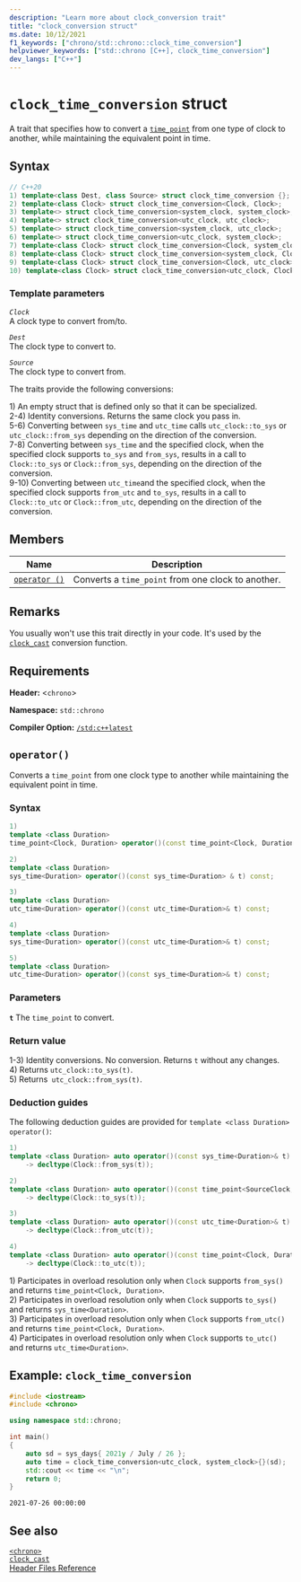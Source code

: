 ```yaml
---
description: "Learn more about clock_conversion trait"
title: "clock_conversion struct"
ms.date: 10/12/2021
f1_keywords: ["chrono/std::chrono::clock_time_conversion"]
helpviewer_keywords: ["std::chrono [C++], clock_time_conversion"]
dev_langs: ["C++"]
---
```


# `clock_time_conversion` struct

A trait that specifies how to convert a [`time_point`](time-point-class.md) from one type of clock to another, while maintaining the equivalent point in time.

## Syntax

```cpp
// C++20
1) template<class Dest, class Source> struct clock_time_conversion {};
2) template<class Clock> struct clock_time_conversion<Clock, Clock>;
3) template<> struct clock_time_conversion<system_clock, system_clock>;
4) template<> struct clock_time_conversion<utc_clock, utc_clock>;
5) template<> struct clock_time_conversion<system_clock, utc_clock>;
6) template<> struct clock_time_conversion<utc_clock, system_clock>;
7) template<class Clock> struct clock_time_conversion<Clock, system_clock>;
8) template<class Clock> struct clock_time_conversion<system_clock, Clock>;
9) template<class Clock> struct clock_time_conversion<Clock, utc_clock>;
10) template<class Clock> struct clock_time_conversion<utc_clock, Clock>;
```

### Template parameters

*`Clock`*\
A clock type to convert from/to.

*`Dest`*\
The clock type to convert to.

*`Source`*\
The clock type to convert from.

The traits provide the following conversions:

1\) An empty struct that is defined only so that it can be specialized.\
2-4\) Identity conversions. Returns the same clock you pass in.\
5-6\) Converting between `sys_time` and `utc_time` calls `utc_clock::to_sys` or `utc_clock::from_sys` depending on the direction of the conversion.\
7-8\) Converting between `sys_time` and the specified clock, when the specified clock supports `to_sys` and `from_sys`, results in a call to `Clock::to_sys` or `Clock::from_sys`, depending on the direction of the conversion.\
9-10\) Converting between `utc_time`and the specified clock, when the specified clock supports `from_utc` and `to_sys`, results in a call to `Clock::to_utc` or `Clock::from_utc`, depending on the direction of the conversion.

## Members

|Name|Description|
|----------|-----------------|
| [`operator ()`](#op_parens) | Converts a `time_point` from one clock to another. |

## Remarks

You usually won't use this trait directly in your code. It's used by the [`clock_cast`](chrono-functions.md#std-chrono-clock-cast) conversion function.

## Requirements

**Header:** \<`chrono`>

**Namespace:** `std::chrono`

**Compiler Option:** [`/std:c++latest`](../build/reference/std-specify-language-standard-version.md)

## <a name="op_parens"></a> `operator()`

Converts a `time_point` from one clock type to another while maintaining the equivalent point in time.

### Syntax

```cpp
1)
template <class Duration>
time_point<Clock, Duration> operator()(const time_point<Clock, Duration>& t) const;

2)
template <class Duration>
sys_time<Duration> operator()(const sys_time<Duration> & t) const;

3)
template <class Duration>
utc_time<Duration> operator()(const utc_time<Duration>& t) const;

4)
template <class Duration>
sys_time<Duration> operator()(const utc_time<Duration>& t) const;

5)
template <class Duration>
utc_time<Duration> operator()(const sys_time<Duration>& t) const;
```

### Parameters

**`t`**
The `time_point` to convert.

### Return value

1-3\) Identity conversions. No conversion. Returns `t` without any changes.\
4\) Returns `utc_clock::to_sys(t)`.\
5\) Returns` utc_clock::from_sys(t)`.

### Deduction guides

The following deduction guides are provided for `template <class Duration> operator()`:

```cpp
1)
template <class Duration> auto operator()(const sys_time<Duration>& t) const
    -> decltype(Clock::from_sys(t));

2)
template <class Duration> auto operator()(const time_point<SourceClock, Duration>& t) const
    -> decltype(Clock::to_sys(t));

3)
template <class Duration> auto operator()(const utc_time<Duration>& t) const
    -> decltype(Clock::from_utc(t));

4)
template <class Duration> auto operator()(const time_point<Clock, Duration>& t) const
    -> decltype(Clock::to_utc(t));
```

1\) Participates in overload resolution only when `Clock` supports `from_sys()` and returns `time_point<Clock, Duration>`.\
2\) Participates in overload resolution only when `Clock` supports `to_sys()` and returns `sys_time<Duration>`.\
3\) Participates in overload resolution only when `Clock` supports `from_utc()` and returns `time_point<Clock, Duration>`.\
4\) Participates in overload resolution only when `Clock` supports `to_utc()` and returns `utc_time<Duration>`.

## Example: `clock_time_conversion`

```cpp
#include <iostream>
#include <chrono>

using namespace std::chrono;

int main()
{
    auto sd = sys_days{ 2021y / July / 26 };
    auto time = clock_time_conversion<utc_clock, system_clock>{}(sd);
    std::cout << time << "\n";
    return 0;
}
```

```output
2021-07-26 00:00:00
```

## See also

[`<chrono>`](chrono.md)\
[`clock_cast`](chrono-functions.md#std-chrono-clock-cast)\
[Header Files Reference](cpp-standard-library-header-files.md)
